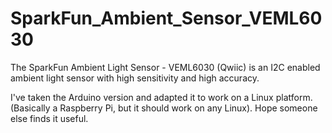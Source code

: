 # SparkFun_Ambient_Sensor_VEML6030
The SparkFun Ambient Light Sensor - VEML6030 (Qwiic) is an I2C enabled ambient light sensor with high sensitivity and high accuracy. 

I've taken the Arduino version and adapted it to work on a Linux platform.  (Basically a Raspberry Pi, but it should work on any Linux).
Hope someone else finds it useful.
